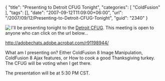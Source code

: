 {
	"title": "Presenting to Detroit CFUG Tonight",
	"categories": [
		"ColdFusion"
	],
	"tags": [],
	"date": "2007-09-12T11:09:00+06:00",
	"url": "/2007/09/12/Presenting-to-Detroit-CFUG-Tonight",
	"guid": "2340"
}

<img src="https://static.raymondcamden.com/images/cfjedi//robocop2.jpg" align="left">

I'll be presenting tonight to the <a href="http://detcfug.org/cfug/">Detroit CFUG</a>. This meeting is open to anyone who can click on the url below...

<a href="http://adobechats.adobe.acrobat.com/r91198944/">http://adobechats.adobe.acrobat.com/r91198944/</a>

What am I presenting on? Either ColdFusion 8 Image Manipulation, ColdFusion 8 Ajax features, or How to cook a good Thanksgiving turkey. The CFUG will be voting when I get there.

The presentation will be at 5:30 PM CST.

<br clear="left">